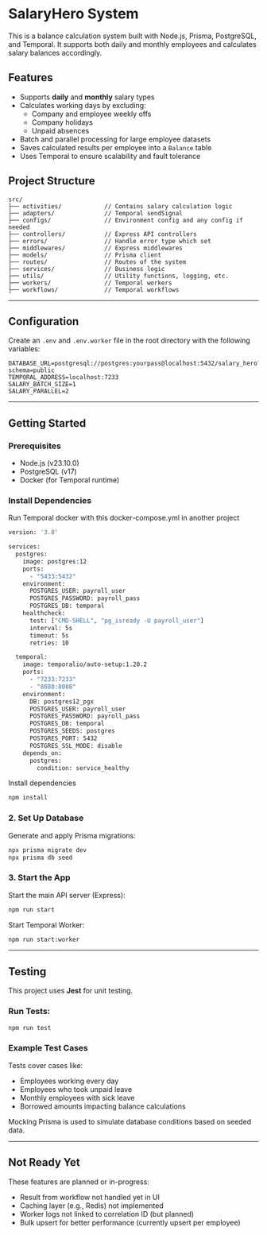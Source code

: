 # SalaryHero System

This is a balance calculation system built with Node.js, Prisma, PostgreSQL, and Temporal. It supports both daily and monthly employees and calculates salary balances accordingly.

## Features

- Supports **daily** and **monthly** salary types
- Calculates working days by excluding:
  - Company and employee weekly offs
  - Company holidays
  - Unpaid absences
- Batch and parallel processing for large employee datasets
- Saves calculated results per employee into a `Balance` table
- Uses Temporal to ensure scalability and fault tolerance

## Project Structure

```
src/
├── activities/            // Contains salary calculation logic
├── adapters/              // Temporal sendSignal
├── configs/               // Environment config and any config if needed
├── controllers/           // Express API controllers
├── errors/                // Handle error type which set 
├── middlewares/           // Express middlewares
├── models/                // Prisma client
├── routes/                // Routes of the system
├── services/              // Business logic
├── utils/                 // Utility functions, logging, etc.
├── workers/               // Temporal workers
├── workflows/             // Temporal workflows
```

---

## Configuration

Create an `.env` and `.env.worker` file in the root directory with the following variables:

```env
DATABASE_URL=postgresql://postgres:yourpass@localhost:5432/salary_hero?schema=public
TEMPORAL_ADDRESS=localhost:7233
SALARY_BATCH_SIZE=1
SALARY_PARALLEL=2
```
---

## Getting Started

### Prerequisites

- Node.js (v23.10.0)
- PostgreSQL (v17)
- Docker (for Temporal runtime)

### Install Dependencies

Run Temporal docker with this docker-compose.yml in another project
```bash
version: '3.8'

services:
  postgres:
    image: postgres:12
    ports:
      - "5433:5432"
    environment:
      POSTGRES_USER: payroll_user
      POSTGRES_PASSWORD: payroll_pass
      POSTGRES_DB: temporal
    healthcheck:
      test: ["CMD-SHELL", "pg_isready -U payroll_user"]
      interval: 5s
      timeout: 5s
      retries: 10

  temporal:
    image: temporalio/auto-setup:1.20.2
    ports:
      - "7233:7233"
      - "8088:8088"
    environment:
      DB: postgres12_pgx
      POSTGRES_USER: payroll_user
      POSTGRES_PASSWORD: payroll_pass
      POSTGRES_DB: temporal
      POSTGRES_SEEDS: postgres
      POSTGRES_PORT: 5432
      POSTGRES_SSL_MODE: disable
    depends_on:
      postgres:
        condition: service_healthy
```


Install dependencies

```bash
npm install
```

### 2. Set Up Database

Generate and apply Prisma migrations:

```bash
npx prisma migrate dev
npx prisma db seed
```


### 3. Start the App

Start the main API server (Express):

```bash
npm run start
```

Start Temporal Worker:

```bash
npm run start:worker
```

---

## Testing

This project uses **Jest** for unit testing.

### Run Tests:

```bash
npm run test
```

### Example Test Cases

Tests cover cases like:

- Employees working every day
- Employees who took unpaid leave
- Monthly employees with sick leave
- Borrowed amounts impacting balance calculations

Mocking Prisma is used to simulate database conditions based on seeded data.

---

## Not Ready Yet

These features are planned or in-progress:

- Result from workflow not handled yet in UI
- Caching layer (e.g., Redis) not implemented
- Worker logs not linked to correlation ID (but planned)
- Bulk upsert for better performance (currently upsert per employee)
